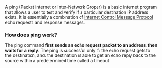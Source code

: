 A ping (Packet internet or Inter-Network Groper) is a basic internet program that allows a user to test and verify if a particular destination IP address exists.
It is essentially a combination of [Internet Control Message Protocol](ICMP.md) echo requests and response messages.

### How does ping work?

The ping command **first sends an echo request packet to an address, then waits for a reply**. The ping is successful only if: the echo request gets to the destination, and. the destination is able to get an echo reply back to the source within a predetermined time called a timeout